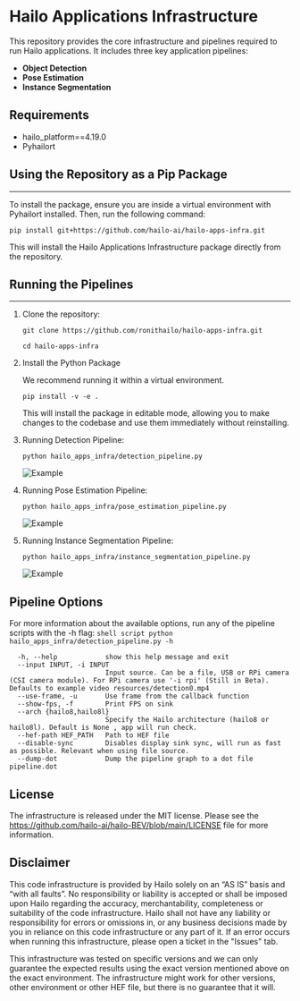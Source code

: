 # Hailo Applications Infrastructure

This repository provides the core infrastructure and pipelines required to run Hailo applications. It includes three key application pipelines:
- **Object Detection**
- **Pose Estimation**
- **Instance Segmentation**

Requirements
------------

- hailo_platform==4.19.0
- Pyhailort

## Using the Repository as a Pip Package
-----------------------------
To install the package, ensure you are inside a virtual environment with Pyhailort installed. Then, run the following command:
```shell script
pip install git+https://github.com/hailo-ai/hailo-apps-infra.git
```
This will install the Hailo Applications Infrastructure package directly from the repository.


## Running the Pipelines
--------------------

1. Clone the repository:
    ```shell script
    git clone https://github.com/ronithailo/hailo-apps-infra.git
            
    cd hailo-apps-infra
    ```

2. Install the Python Package

    We recommend running it within a virtual environment.
    ```shell script
    pip install -v -e .
    ```
    This will install the package in editable mode, allowing you to make changes to the codebase and use them immediately without reinstalling.

3. Running Detection Pipeline:
    ```shell script
    python hailo_apps_infra/detection_pipeline.py 
    ```
    ![Example](./resources/detection.gif)
4. Running Pose Estimation Pipeline:
    ```shell script
    python hailo_apps_infra/pose_estimation_pipeline.py
    ```
    ![Example](./resources/pose_estimation.gif)
5. Running Instance Segmentation Pipeline:
    ```shell script
    python hailo_apps_infra/instance_segmentation_pipeline.py
    ```
    ![Example](./resources/instance_segmentation.gif)
## Pipeline Options
For more information about the available options, run any of the pipeline scripts with the -h flag:
    ```shell script
    python hailo_apps_infra/detection_pipeline.py -h
    ```
```shell script
  -h, --help            show this help message and exit
  --input INPUT, -i INPUT
                        Input source. Can be a file, USB or RPi camera (CSI camera module). For RPi camera use '-i rpi' (Still in Beta). Defaults to example video resources/detection0.mp4
  --use-frame, -u       Use frame from the callback function
  --show-fps, -f        Print FPS on sink
  --arch {hailo8,hailo8l}
                        Specify the Hailo architecture (hailo8 or hailo8l). Default is None , app will run check.
  --hef-path HEF_PATH   Path to HEF file
  --disable-sync        Disables display sink sync, will run as fast as possible. Relevant when using file source.
  --dump-dot            Dump the pipeline graph to a dot file pipeline.dot
```

License
----------
The infrastructure is released under the MIT license. Please see the https://github.com/hailo-ai/hailo-BEV/blob/main/LICENSE file for more information.


Disclaimer
----------
This code infrastructure is provided by Hailo solely on an “AS IS” basis and “with all faults”. No responsibility or liability is accepted or shall be imposed upon Hailo regarding the accuracy, merchantability, completeness or suitability of the code infrastructure. Hailo shall not have any liability or responsibility for errors or omissions in, or any business decisions made by you in reliance on this code infrastructure or any part of it. If an error occurs when running this infrastructure, please open a ticket in the "Issues" tab.

This infrastructure was tested on specific versions and we can only guarantee the expected results using the exact version mentioned above on the exact environment. The infrastructure might work for other versions, other environment or other HEF file, but there is no guarantee that it will.